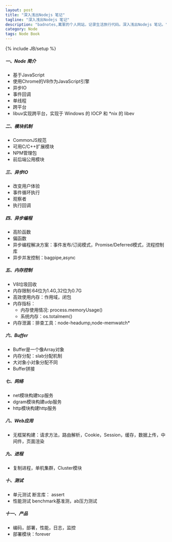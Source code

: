 ```yaml
---
layout: post
title: "深入浅出Nodejs 笔记"
tagline: "深入浅出Nodejs 笔记"
description: "badnotes,萬軍的个人网站，记录生活旅行代码。深入浅出Nodejs 笔记。"
category: Node
tags: Node Book
---
```

{% include JB/setup %}



##### 一、Node 简介

* 基于JavaScript
* 使用Chrome的V8作为JavaScript引擎
* 异步IO
* 事件回调
* 单线程
* 跨平台
* libuv实现跨平台，实现于 Windows 的 IOCP 和 *nix 的 libev

##### 二、模块机制
* CommonJS规范
* 可用C/C++扩展模块
* NPM管理包
* 前后端公用模块

##### 三、异步IO
* 改变用户体验
* 事件循环执行
* 观察者
* 执行回调

##### 四、异步编程
* 高阶函数
* 偏函数
* 异步编程解决方案：事件发布/订阅模式，Promise/Deferred模式，流程控制库
* 异步并发控制：bagpipe,async

##### 五、内存控制
* V8垃圾回收
* 内存限制:64位为1.4G,32位为0.7G
* 高效使用内存：作用域，闭包
* 内存指标：
	* 内存使用情况: process.memoryUsage()
	* 系统内存：os.totalmem()
* 内存泄漏：排查工具：node-headump,node-memwatch* 

##### 六、Buffer
* Buffer是一个像Array对象
* 内存分配：slab分配机制
* 大对象小对象分配不同
* Buffer拼接

##### 七、网络
* net模块构建tcp服务
* dgram模块构建udp服务
* http模块构建http服务

##### 八、Web应用
* 无框架构建：请求方法，路由解析，Cookie，Session，缓存，数据上传，中间件，页面渲染

##### 九、进程
* 复制进程，单机集群，Cluster模块

##### 十、测试
* 单元测试 断言库： assert
* 性能测试 benchmark基准测，ab压力测试

##### 十一、产品
* 编码，部署，性能，日志，监控
* 部署模块：forever